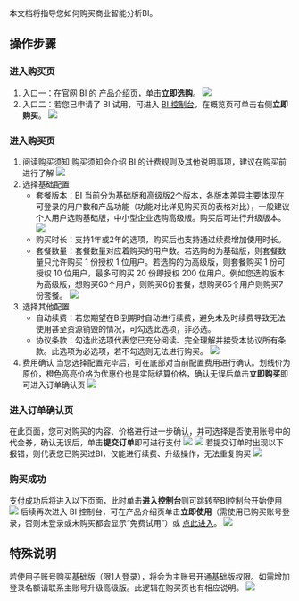 
本文档将指导您如何购买商业智能分析BI。
## 操作步骤
###  进入购买页
1. 入口一：在官网 BI 的 [产品介绍页](https://cloud.tencent.com/product/bi)，单击**立即选购**。
![](https://qcloudimg.tencent-cloud.cn/raw/3f67ad71a54faeab1763dbc49ca1b622.png)
2. 入口二：若您已申请了 BI 试用，可进入 [BI 控制台](https://console.cloud.tencent.com/bi/overview)，在概览页可单击右侧**立即购买**。
![](https://qcloudimg.tencent-cloud.cn/raw/abfdbab5e302eff4d8e0ece44c417eac.png)

### 进入购买页
1. 阅读购买须知
购买须知会介绍 BI 的计费规则及其他说明事项，建议在购买前进行了解
![](https://qcloudimg.tencent-cloud.cn/raw/58d928f20bd0079f4381863dea204e25.png)
2. 选择基础配置
	- 套餐版本：BI 当前分为基础版和高级版2个版本，各版本差异主要体现在可登录的用户数和产品功能（功能对比详见购买页的表格对比），一般建议个人用户选购基础版，中小型企业选购高级版。购买后可进行升级版本。
	![](https://qcloudimg.tencent-cloud.cn/raw/1f9499776ea99a84f730b2ec7f4e67a0.png)
	- 购买时长：支持1年或2年的选项，购买后也支持通过续费增加使用时长。
	- 套餐数量：套餐数量对应着购买的用户数。若选购的为基础版，则套餐数量只允许购买 1 份授权 1 位用户。若选购的为高级版，则套餐购买 1 份可授权 10 位用户，最多可购买 20 份即授权 200 位用户。例如您选购版本为高级版，想购买60个用户，则购买6份套餐，想购买65个用户则购买7份套餐。
	![](https://qcloudimg.tencent-cloud.cn/raw/1b10d142603a210c1446d3a54f81b78b.png)
3. 选择其他配置
	- 自动续费：若您期望在BI到期时自动进行续费，避免未及时续费导致无法使用甚至资源销毁的情况，可勾选此选项，非必选。
	- 协议条款：勾选此选项代表您已充分阅读、完全理解并接受本协议所有条款。此选项为必选项，若不勾选则无法进行购买。
	![](https://qcloudimg.tencent-cloud.cn/raw/372acd299251ee4cd43d38929bde57d1.png)
4. 费用确认
当您选择配置完毕后，可在底部对当前配置费用进行确认。划线价为原价，橙色高亮价格为优惠价也是实际结算价格，确认无误后单击**立即购买**即可进入订单确认页
![](https://qcloudimg.tencent-cloud.cn/raw/d3371d90f6a8d743a28e178780bbcfe3.png)
### 进入订单确认页
在此页面，您可对购买的内容、价格进行进一步确认，并可选择是否使用账号中的代金券，确认无误后，单击**提交订单**即可进行支付
![](https://qcloudimg.tencent-cloud.cn/raw/4947a8ae6a303adf7478dc6145c26608.png)
![](https://qcloudimg.tencent-cloud.cn/raw/47a9f0d8d0f8645ceb5ddae14fdbeafe.png)
若提交订单时出现以下报错，则代表您已购买过BI，仅能进行续费、升级操作，无法重复购买
![](https://qcloudimg.tencent-cloud.cn/raw/60ee18a51ea1d8e0206599f1f9f0af81.png)

### 购买成功
支付成功后将进入以下页面，此时单击**进入控制台**则可跳转至BI控制台开始使用
![](https://qcloudimg.tencent-cloud.cn/raw/c46ec5852bf9b3d09cc4d191126c74bd.png)
后续再次进入 BI 控制台，可在产品介绍页单击**立即使用**（需使用已购买账号登录，否则未登录或未购买都会显示“免费试用”）或 [点此进入](https://console.cloud.tencent.com/bi/overview)。
![](https://qcloudimg.tencent-cloud.cn/raw/f5019603d5e5d018160a482f1cca6db1.png)

## 特殊说明
若使用子账号购买基础版（限1人登录），将会为主账号开通基础版权限。如需增加登录名额请联系主账号升级高级版。此逻辑在购买页也有相应说明。
![](https://qcloudimg.tencent-cloud.cn/raw/5a5fe4e19c75047bd3472d119b8449b1.png)




